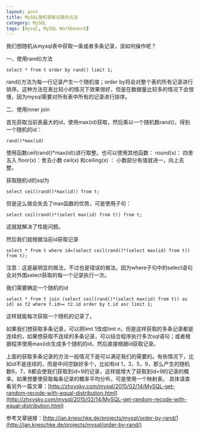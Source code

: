 ```yaml
---
layout: post
title: MySQL随机获取记录的方法
category: MySQL
tags: [mysql, MySQL Workbeanch]
---
```


我们想随机从mysql表中获取一条或者多条记录，该如何操作呢？

一、使用rand()方法

	select * from t order by rand() limit 1;

rand()方法为每一行记录产生一个随机值；order by将会对整个表的所有记录进行排序。这种方法在表比较小的情况下效果很好，但是在数据量比较多的情况下会很慢，因为mysql需要对所有表中所有的记录进行排序。


二、使用inner join

首先获取当前表最大的id，使用max(id)获取，然后乘以一个随机数rand()，得到一个随机的id：
	
	rand()*max(id)

使用函数ceil(rand()*max(id))进行取整。也可以使用其他函数：
round(x)： 四舍五入
floor(x)：舍去小数
ceil(x) 和ceiling(x) ： 小数部分有值就进一，向上去整。

获取随机id的sql为
	
	select ceil(rand()*max(id)) from t;

但是这么做会失去了max函数的优势，可是使用子句：

	select ceil(rand()*(select max(id) from t)) from t;

这就就解决了性能问题。

然后我们就根据当前id获取记录
	
	select * from t where id=(select ceil(rand()*(select max(id) from t)) from t);

注意：这是最明显的做法，不过也是错误的做法。因为where子句中的select语句会对外围select获取的每一个记录执行一次。

我们需要确定一个随机的id

	select * from t join (select ceil(rand()*(select max(id) from t)) as id) as t2 where t.id>= t2.id order by t.id asc limit 1;

这样就能每次获取一个随机的记录了。

如果我们想获取多条记录，可以把limt 1改成limt n，但是这样获取的多条记录都是连续的，如果想获取不连续的多条记录，可以结合程序执行多次sql语句；或者根据程序使用max(id)生成多个随机的id，然后直接根据id获取记录。

上面的获取多条记录的方法一般情况下是可以满足我们的需要的。有些情况下，比如id不是连续的，而是中间空缺好多个，比如有id 1，3，5，9，那么产生的随机数6，7，8都会使我们获取到id=9的记录，这样就增大了获取到id=9的记录的概率。如果想要使获取每条记录的概率平均分布，可是使用一个映射表。
具体请查看另外一篇文章：[http://zhxysky.com/mysql/2015/02/14/MySQL-get-random-recode-with-equal-distribution.html](http://zhxysky.com/mysql/2015/02/14/MySQL-get-random-recode-with-equal-distribution.html)



参考文章链接：[http://jan.kneschke.de/projects/mysql/order-by-rand/](http://jan.kneschke.de/projects/mysql/order-by-rand/)

